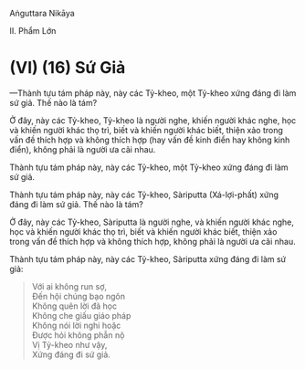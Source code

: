 Aṅguttara Nikāya

II. Phẩm Lớn

# (VI) (16) Sứ Giả

—Thành tựu tám pháp này, này các Tỷ-kheo, một Tỷ-kheo xứng đáng đi làm sứ giả. Thế nào là tám?

Ở đây, này các Tỷ-kheo, Tỷ-kheo là người nghe, khiến người khác nghe, học và khiến người khác thọ trì, biết và khiến người khác biết, thiện xảo trong vấn đề thích hợp và không thích hợp (hay vấn đề kinh điển hay không kinh điển), không phải là người ưa cãi nhau.

Thành tựu tám pháp này, này các Tỷ-kheo, một Tỷ-kheo xứng đáng đi làm sứ giả.

Thành tựu tám pháp này, này các Tỷ-kheo, Sàriputta (Xá-lợi-phất) xứng đáng đi làm sứ giả. Thế nào là tám?

Ở đây, này các Tỷ-kheo, Sàriputta là người nghe, và khiến người khác nghe, học và khiến người khác thọ trì, biết và khiến người khác biết, thiện xảo trong vấn đề thích hợp và không thích hợp, không phải là người ưa cãi nhau.

Thành tựu tám pháp này, này các Tỷ-kheo, Sàriputta xứng đáng đi làm sứ giả:

> Với ai không run sợ,  
> Ðến hội chúng bạo ngôn  
> Không quên lời đã học  
> Không che giấu giáo pháp  
> Không nói lời nghi hoặc  
> Ðược hỏi không phẫn nộ  
> Vị Tỷ-kheo như vậy,  
> Xứng đáng đi sứ giả.

